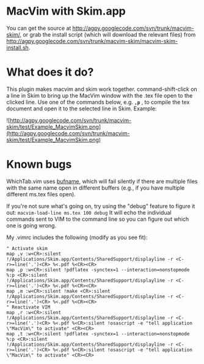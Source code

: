 # MacVim with Skim.app #

You can get the source at http://agpy.googlecode.com/svn/trunk/macvim-skim/,
or grab the install script (which will download the relevant files) from
http://agpy.googlecode.com/svn/trunk/macvim-skim/macvim-skim-install.sh.


# What does it do? #

This plugin makes macvim and skim work together.  command-shift-click on a line in Skim to bring up the MacVim window with the .tex file open to the clicked line.  Use one of the commands below, e.g. **`,p`** , to compile the tex document and open it to the selected line in Skim.  Example:

![http://agpy.googlecode.com/svn/trunk/macvim-skim/test/Example_MacvimSkim.png](http://agpy.googlecode.com/svn/trunk/macvim-skim/test/Example_MacvimSkim.png)


# Known bugs #

WhichTab.vim uses <a href='http://vimdoc.sourceforge.net/htmldoc/eval.html#bufname()'>
bufname</a>, which will fail silently if there are multiple files with the same
name open in different buffers (e.g., if you have multiple different ms.tex
files open).

If you're not sure what's going on, try using the "debug" feature to figure it out:
`macvim-load-line ms.tex 100 debug`
It will echo the individual commands sent to VIM to the command line so you can
figure out which one is going wrong.


My .vimrc includes the following (modify as you see fit):

```
" Activate skim
map ,v :w<CR>:silent !/Applications/Skim.app/Contents/SharedSupport/displayline -r <C-r>=line('.')<CR> %<.pdf %<CR><CR>
map ,p :w<CR>:silent !pdflatex -synctex=1 --interaction=nonstopmode %:p <CR>:silent !/Applications/Skim.app/Contents/SharedSupport/displayline -r <C-r>=line('.')<CR> %<.pdf %<CR><CR>
map ,m :w<CR>:silent !make <CR>:silent !/Applications/Skim.app/Contents/SharedSupport/displayline -r <C-r>=line('.')<CR> %<.pdf %<CR><CR>
" Reactivate VIM
map ,r :w<CR>:silent !/Applications/Skim.app/Contents/SharedSupport/displayline -r <C-r>=line('.')<CR> %<.pdf %<CR>:silent !osascript -e "tell application \"MacVim\" to activate" <CR><CR>
map ,t :w<CR>:silent !pdflatex -synctex=1 --interaction=nonstopmode %:p <CR>:silent !/Applications/Skim.app/Contents/SharedSupport/displayline -r <C-r>=line('.')<CR> %<.pdf %<CR>:silent !osascript -e "tell application \"MacVim\" to activate" <CR><CR>
```